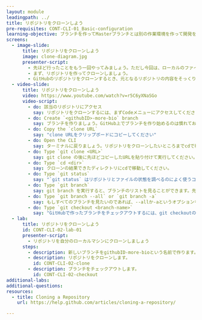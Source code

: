 ```yaml
---
layout: module
leadingpath: ../
title: リポジトリをクローンしよう
pre-requisites: CONT-CLI-01_Basic-configuration
learning-objective: ブランチを作ってMasterブランチとは別の作業環境を作って開発をしよう
screens:
  - image-slide:
      title: リポジトリをクローンしよう
      image: clone-diagram.jpg
      presenter-script:
        - 先ほど行ったことをもう一回やってみましょう。ただし今回は、ローカルのファイルとコマンドラインを使ってIssueでリクエストされた内容を開発してみます。
        - まず、リポジトリを作ってクローンしましょう。
        - GitHubのリポジトリをクローンするとき、元となるリポジトリの内容をそっくりそのまま、履歴も含めてコピーすることになります。これがGitのようなDVCS（分散バージョン管理システム）のメリットの1つです。中央サーバにコミット履歴を参照に行くのではなく、ローカルの履歴を直接見ることができるのでとてつもなく動作が速いのです。
  - video-slide:
      title: リポジトリをクローンしよう
      video: https://www.youtube.com/watch?v=r5C6yXNaSGo
      video-script:
        - do: 該当のリポジトリにアクセス
          say: リポジトリをクローンするには、まずCodeメニューにアクセスしてください。
        - do: Create `<githubID>-more-bio` branch
          say: ブランチを作りましょう。GitHub上でブランチを作り始めるのは慣れておくといい方法です。これによって他人にいまあなたが作業しているブランチの存在を教えるとともに、あとで衝突が起きる可能性を減らしてくれます。
        - do: Copy the `clone URL`
          say: "clone URLをクリップボードにコピーしてください"
        - do: Open the CLI
          say: ターミナルに戻りましょう。リポジトリをクローンしたいところまでcdで移動します。場所はどこでも構いません。
        - do: Type `git clone <URL>`
          say: git clone の後に先ほどコピーしたURLを貼り付けて実行してください。リポジトリのクローンが始まります。
        - do: Type `cd <dir>`
          say: クローンの結果できたディレクトリにcdで移動してください。
        - do: Type `git status`
          say: "`git status` はリポジトリとファイルの状態を調べるのによく使うコマンドです。いまは、masterブランチにいて、すべてがorigin/masterと同じ最新状態です。"
        - do: Type `git branch`
          say: git branch を実行すると、ブランチのリストを見ることができます。先ほどGitHub上で作ったブランチが見えないことに気づきましたか？
        - do: Type `git branch --all` or `git branch -a`
          say: もしすべてのブランチを見たいのであれば、--allか-aというオプションを追加してください。リモートサーバ上にあるブランチも見ることができます。
        - do: Type `git checkout <branch-name>`
          say: "GitHubで作ったブランチをチェックアウトするには、git checkoutの後にブランチ名を入れてください。`remotes/origin`をブランチ名の前につける必要はありません。メッセージを見ていただくと、origin上の同じ名前のリモートブランチをトラックするように設定されたと出ているはずです。"
  - lab:
      title: リポジトリをクローンしよう
      id: CONT-CLI-02-lab-01
      presenter-script:
        - リポジトリを自分のローカルマシンにクローンしましょう
      steps:
        - description: 新しいブランチをgithubID-more-bioという名前で作ります。自分のgithubIDを使ってください。
        - description: リポジトリをクローンします。
          id: CONT-CLI-02-clone
        - description: ブランチをチェックアウトします。
          id: CONT-CLI-02-checkout
additional-labs:
additional-questions:
resources:
  - title: Cloning a Repository
    url: https://help.github.com/articles/cloning-a-repository/

---
```

